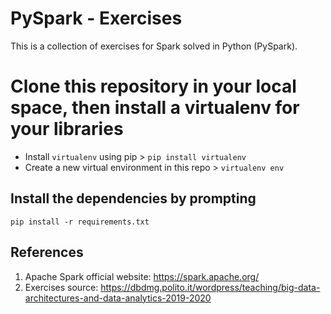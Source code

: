 # PySpark - Exercises

This is a collection of exercises for Spark solved in Python (PySpark).

# Clone this repository in your local space, then install a virtualenv for your libraries 
- Install `virtualenv` using pip > `pip install virtualenv`
- Create a new virtual environment in this repo > `virtualenv env`

## Install the dependencies by prompting
`pip install -r requirements.txt`

## References
1) Apache Spark official website: https://spark.apache.org/
2) Exercises source: https://dbdmg.polito.it/wordpress/teaching/big-data-architectures-and-data-analytics-2019-2020